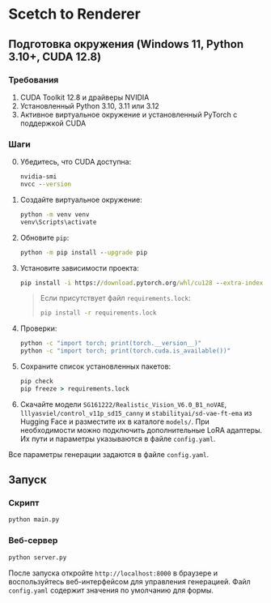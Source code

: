 # Scetch to Renderer

## Подготовка окружения (Windows 11, Python 3.10+, CUDA 12.8)

### Требования
1. CUDA Toolkit 12.8 и драйверы NVIDIA
2. Установленный Python 3.10, 3.11 или 3.12
3. Активное виртуальное окружение и установленный PyTorch с поддержкой CUDA

### Шаги
0. Убедитесь, что CUDA доступна:
   ```cmd
   nvidia-smi
   nvcc --version
   ```
1. Создайте виртуальное окружение:
   ```cmd
   python -m venv venv
   venv\Scripts\activate
   ```
2. Обновите `pip`:
   ```cmd
   python -m pip install --upgrade pip
   ```
3. Установите зависимости проекта:
   ```cmd
   pip install -i https://download.pytorch.org/whl/cu128 --extra-index-url https://pypi.org/simple -r requirements.txt
   ```
   >Если присутствует файл `requirements.lock`:
   >```cmd
   >pip install -r requirements.lock
   >```
4. Проверки:
   ```cmd
   python -c "import torch; print(torch.__version__)"
   python -c "import torch; print(torch.cuda.is_available())"
   ```
5. Сохраните список установленных пакетов:
   ```cmd
   pip check
   pip freeze > requirements.lock
   ```
6. Скачайте модели `SG161222/Realistic_Vision_V6.0_B1_noVAE`, `lllyasviel/control_v11p_sd15_canny` и `stabilityai/sd-vae-ft-ema` из Hugging Face и разместите их в каталоге `models/`.
   При необходимости можно подключить дополнительные LoRA адаптеры. Их
   пути и параметры указываются в файле `config.yaml`.

Все параметры генерации задаются в файле `config.yaml`.

## Запуск
### Скрипт
```cmd
python main.py
```

### Веб-сервер
```cmd
python server.py
```

После запуска откройте `http://localhost:8000` в браузере и воспользуйтесь веб-интерфейсом для управления генерацией. Файл `config.yaml` содержит значения по умолчанию для формы.
